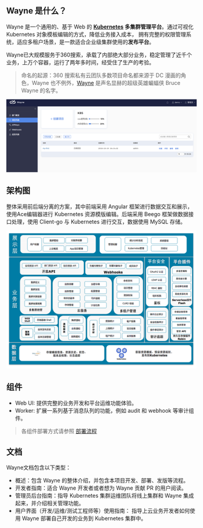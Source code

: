 ## Wayne 是什么？

Wayne 是一个通用的、基于 Web 的 **[Kubernetes](https://kubernetes.io)  多集群管理平台**。通过可视化 Kubernetes 对象模板编辑的方式，降低业务接入成本，
拥有完整的权限管理系统，适应多租户场景，是一款适合企业级集群使用的**发布平台**。

Wayne已大规模服务于360搜索，承载了内部绝大部分业务，稳定管理了近千个业务，上万个容器，运行了两年多时间，经受住了生产的考验。

> 命名的起源：360 搜索私有云团队多数项目命名都来源于 DC 漫画的角色，Wayne 也不例外，[Wayne](https://en.wikipedia.org/wiki/Batman#Bruce_Wayne) 是声名显赫的超级英雄蝙蝠侠 Bruce Wayne 的名字。


![](images/dashboard-ui.png?classes=border,shadow)

## 架构图

整体采用前后端分离的方案，其中前端采用 Angular 框架进行数据交互和展示，使用Ace编辑器进行 Kubernetes 资源模版编辑。后端采用 Beego 框架做数据接口处理，使用 Client-go 与 Kubernetes 进行交互，数据使用 MySQL 存储。

![](images/architecture.png?classes=border,shadow)

## 组件

- Web UI: 提供完整的业务开发和平台运维功能体验。
- Worker: 扩展一系列基于消息队列的功能，例如 audit 和 webhook 等审计组件。

> 各组件部署方式请参照 [部署流程](summary/deploy.md)

## 文档

Wayne文档包含以下类型：

- 概述：包含 Wayne 的整体介绍，并包含本项目开发、部署、发版等流程。
- 开发者指南：适合 Wayne 开发者或者想为 Wayne 贡献 PR 的用户阅读。
- 管理员后台指南：指导 Kubernetes 集群运维团队将线上集群和 Wayne 集成起来，并介绍相关管理功能。
- 用户界面（开发/运维/测试工程师等）使用指南： 指导上云业务开发者如何使用 Wayne 部署自己开发的业务到 Kubernetes 集群中。
